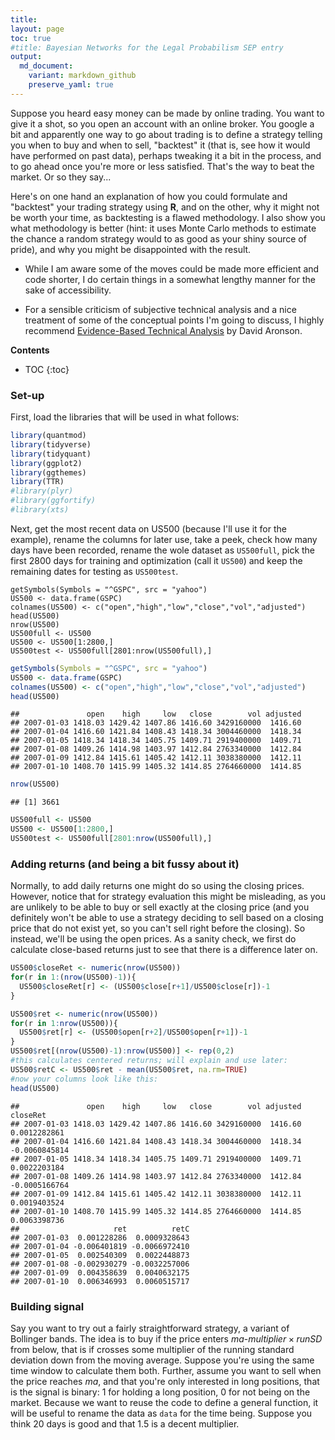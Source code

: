 ```yaml
---
title:
layout: page
toc: true
#title: Bayesian Networks for the Legal Probabilism SEP entry
output:
  md_document:
    variant: markdown_github
    preserve_yaml: true
---
```





Suppose you heard easy money can be made by online trading. You want to give it a shot,  so you open an account with an online broker. You google a bit and apparently one way to go about trading is to define a strategy telling you when to buy and when to sell,  "backtest" it (that is, see how it would have performed on past data), perhaps tweaking it a bit in the process, and to go ahead once you're more or less satisfied. That's the way to beat the market. Or so they say...

Here's on one hand an explanation of how you could formulate and "backtest" your trading strategy using **R**, and on the other, why it might not be worth your time, as backtesting is a flawed methodology. I also show you what methodology is better (hint: it uses Monte Carlo methods to estimate the chance a random strategy would to as good as your shiny source of pride), and why you might be disappointed with the result.

- While I am aware some of the moves could be made more efficient and code shorter, I do certain things in a somewhat lengthy manner for the sake of accessibility.

- For a sensible criticism of subjective technical analysis and a nice treatment of some of the conceptual points I'm going to discuss, I highly recommend [Evidence-Based Technical Analysis](https://www.amazon.com/Evidence-Based-Technical-Analysis-Scientific-Statistical/dp/0470008741) by David Aronson.


**Contents**
* TOC
{:toc}



### Set-up

First, load the libraries that will be used in what follows:

``` r
library(quantmod)
library(tidyverse)
library(tidyquant)
library(ggplot2)
library(ggthemes)
library(TTR)
#library(plyr)
#library(ggfortify)
#library(xts)
```


Next, get the most recent data on US500 (because I'll use it for the example), rename the columns for later use, take a peek, check how many days have been recorded, rename the wole dataset as `US500full`, pick the first 2800 days for training and optimization (call it `US500`) and keep the remaining dates for testing as `US500test`.




```{r data, options, warning = FALSE, message = FALSE}
getSymbols(Symbols = "^GSPC", src = "yahoo")
US500 <- data.frame(GSPC)
colnames(US500) <- c("open","high","low","close","vol","adjusted")
head(US500)
nrow(US500)
US500full <- US500
US500 <- US500[1:2800,]
US500test <- US500full[2801:nrow(US500full),]
```

``` r
getSymbols(Symbols = "^GSPC", src = "yahoo")
US500 <- data.frame(GSPC)
colnames(US500) <- c("open","high","low","close","vol","adjusted")
head(US500)
```

    ##               open    high     low   close        vol adjusted
    ## 2007-01-03 1418.03 1429.42 1407.86 1416.60 3429160000  1416.60
    ## 2007-01-04 1416.60 1421.84 1408.43 1418.34 3004460000  1418.34
    ## 2007-01-05 1418.34 1418.34 1405.75 1409.71 2919400000  1409.71
    ## 2007-01-08 1409.26 1414.98 1403.97 1412.84 2763340000  1412.84
    ## 2007-01-09 1412.84 1415.61 1405.42 1412.11 3038380000  1412.11
    ## 2007-01-10 1408.70 1415.99 1405.32 1414.85 2764660000  1414.85

``` r
nrow(US500)
```

    ## [1] 3661

``` r
US500full <- US500
US500 <- US500[1:2800,]
US500test <- US500full[2801:nrow(US500full),]
```





### Adding returns (and being a bit fussy about it)

Normally, to add daily returns one might do so using the closing prices. However, notice that for strategy evaluation this might be misleading, as you are unlikely to be able to buy or sell exactly at the closing price (and you definitely won't be able to use a strategy deciding to sell based on a closing price that do not exist yet, so you can't sell right before the closing). So instead, we'll be using the open prices. As a sanity check, we first do calculate close-based returns just to see that there is a difference later on.






``` r
US500$closeRet <- numeric(nrow(US500))
for(r in 1:(nrow(US500)-1)){
  US500$closeRet[r] <- (US500$close[r+1]/US500$close[r])-1
}

US500$ret <- numeric(nrow(US500))
for(r in 1:nrow(US500)){
  US500$ret[r] <- (US500$open[r+2]/US500$open[r+1])-1
}
US500$ret[(nrow(US500)-1):nrow(US500)] <- rep(0,2)
#this calculates centered returns; will explain and use later:
US500$retC <- US500$ret - mean(US500$ret, na.rm=TRUE)
#now your columns look like this:
head(US500)
```

    ##               open    high     low   close        vol adjusted      closeRet
    ## 2007-01-03 1418.03 1429.42 1407.86 1416.60 3429160000  1416.60  0.0012282861
    ## 2007-01-04 1416.60 1421.84 1408.43 1418.34 3004460000  1418.34 -0.0060845814
    ## 2007-01-05 1418.34 1418.34 1405.75 1409.71 2919400000  1409.71  0.0022203184
    ## 2007-01-08 1409.26 1414.98 1403.97 1412.84 2763340000  1412.84 -0.0005166764
    ## 2007-01-09 1412.84 1415.61 1405.42 1412.11 3038380000  1412.11  0.0019403524
    ## 2007-01-10 1408.70 1415.99 1405.32 1414.85 2764660000  1414.85  0.0063398736
    ##                     ret          retC
    ## 2007-01-03  0.001228286  0.0009328643
    ## 2007-01-04 -0.006401819 -0.0066972410
    ## 2007-01-05  0.002540309  0.0022448873
    ## 2007-01-08 -0.002930279 -0.0032257006
    ## 2007-01-09  0.004358639  0.0040632175
    ## 2007-01-10  0.006346993  0.0060515717


### Building signal

Say you want to try out a fairly straightforward strategy, a variant of Bollinger bands. The idea is to buy if the price enters  $ma$-$multiplier\times runSD$ from below, that is if crosses  some multiplier of the running standard deviation down from the moving average. Suppose you're using the same time window to calculate them both. Further, assume you want to sell when the price reaches $ma$, and that you're only interested in long positions, that is the signal is binary: 1 for holding a long position, 0 for not being on the market.  Because we want to reuse the code to define a general function, it will be useful to rename the data as `data` for the time being.
Suppose you think 20 days is good and that 1.5 is a decent multiplier.
